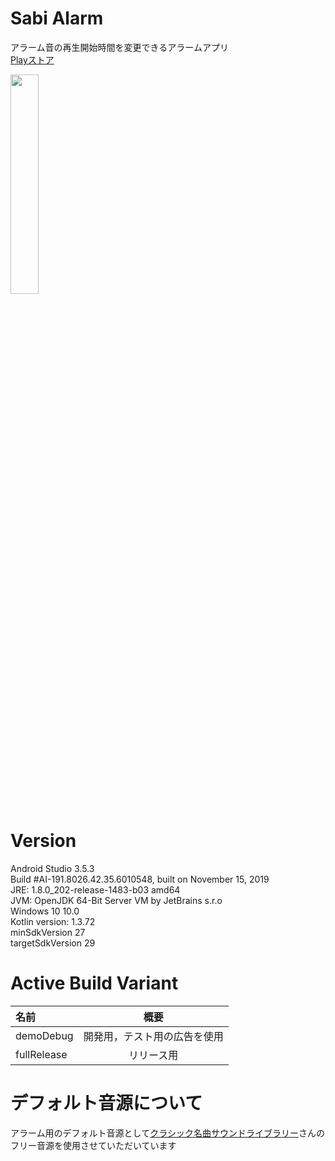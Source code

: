 # Sabi Alarm
アラーム音の再生開始時間を変更できるアラームアプリ  
[Playストア](https://play.google.com/store/apps/details?id=net.banatech.app.android.sabi_alarm)  

<img src="https://user-images.githubusercontent.com/43720583/93774393-32eff980-fc5c-11ea-920c-9539c773586e.gif" width="30%">

# Version
Android Studio 3.5.3  
Build #AI-191.8026.42.35.6010548, built on November 15, 2019  
JRE: 1.8.0_202-release-1483-b03 amd64  
JVM: OpenJDK 64-Bit Server VM by JetBrains s.r.o  
Windows 10 10.0  
Kotlin version: 1.3.72  
minSdkVersion 27  
targetSdkVersion 29

# Active Build Variant

| 名前 | 概要 |
| :--- | :---: |
| demoDebug | 開発用，テスト用の広告を使用 |
| fullRelease | リリース用 |

# デフォルト音源について
アラーム用のデフォルト音源として[クラシック名曲サウンドライブラリー](https://classical-sound.seesaa.net/)さんのフリー音源を使用させていただいています
